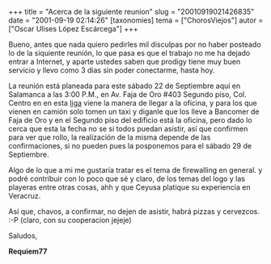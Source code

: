 +++
title = "Acerca de la siguiente reunion"
slug = "20010919021426835"
date = "2001-09-19 02:14:26"
[taxonomies]
tema = ["ChorosViejos"]
autor = ["Oscar Ulises López Escárcega"]
+++

Bueno, antes que nada quiero pedirles mil disculpas por no haber
posteado lo de la siquiente reunión, lo que pasa es que el trabajo no me
ha dejado entrar a Internet, y aparte ustedes saben que prodigy tiene
muy buen servicio y llevo como 3 dias sin poder conectarme, hasta hoy.

La reunión está planeada para este sábado 22 de Septiembre aquí en
Salamanca a las 3:00 P.M., en Av. Faja de Oro #403 Segundo piso, Col.
Centro en en esta [liga](http://glib.linuxmexico.org/article.php?sid=91)
viene la manera de llegar a la oficina, y para los que vienen en camión
solo tomen un taxi y diganle que los lleve a Bancomer de Faja de Oro y
en el Segundo piso del edificio está la oficina, pero dado lo cerca que
esta la fecha no se si todos puedan asistir, así que confirmen para ver
que rollo, la realización de la misma depende de las confirmaciones, si
no pueden pues la posponemos para el sábado 29 de Septiembre.

Algo de lo que a mi me gustaría tratar es el tema de firewalling en
general. y podré contribuir con lo poco que sé y claro, de los temas del
logo y las playeras entre otras cosas, ahh y que Ceyusa platique su
experiencia en Veracruz.

Así que, chavos, a confirmar, no dejen de asistir, habrá pizzas y
cervezcos. :-P (claro, con su cooperacion jejeje)

Saludos,

**Requiem77**

